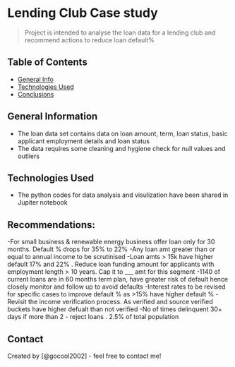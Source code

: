 # Lending Club Case study
> Project is intended to analyse the loan data for a lending club and recommend actions to reduce loan default%


## Table of Contents
* [General Info](#general-information)
* [Technologies Used](#technologies-used)
* [Conclusions](#conclusions)

<!-- You can include any other section that is pertinent to your problem -->

## General Information
- The loan data set contains data on loan amount, term, loan status, basic applicant employment details and loan status
- The data requires some cleaning and hygiene check for null values and outliers



## Technologies Used
- The python codes for data analysis and visulization have been shared in Jupiter notebook

## Recommendations:
-For small business & renewable energy business offer loan only for 30 months. Default % drops for 35% to 22%
-Any loan amt greater than or equal to annual income to be scrutinised
-Loan amts > 15k have higher default 17% and 22% . Reduce loan funding amount for applicants with employment length > 10 years. Cap it to ___ amt for this segment
-1140 of current loans are in 60 months term plan, have greater risk of default hence closely monitor and follow up to avoid defaults
-Interest rates to be revised for specific cases to improve default % as >15% have higher default %
-Revisit the income verification process. As verified and source verified buckets have higher defualt than not verified
-No of times delinquent 30+ days if more than 2 - reject loans . 2.5% of total population

<!-- As the libraries versions keep on changing, it is recommended to mention the version of library used in this project -->


## Contact
Created by [@gocool2002] - feel free to contact me!

